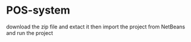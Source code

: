 # POS-system
download the zip file and extact it then import the project from NetBeans and run the project
